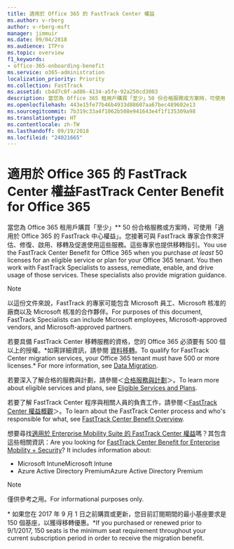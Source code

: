 ```yaml
---
title: 適用於 Office 365 的 FastTrack Center 權益
ms.author: v-rberg
author: v-rberg-msft
manager: jimmuir
ms.date: 09/04/2018
ms.audience: ITPro
ms.topic: overview
f1_keywords:
- office-365-onboarding-benefit
ms.service: o365-administration
localization_priority: Priority
ms.collection: FastTrack
ms.assetid: cb4d7c0f-ad86-4134-a5fe-92a250cd3003
description: 當您為 Office 365 租用戶購買「至少」50 份合格服務或方案時，可使用「適用於 Office 365 的 FastTrack 中心權益」。您接著可與 FastTrack 專家合作來評估、修復、啟用、移轉及促進使用這些服務。這些專家也提供移轉指引。
ms.openlocfilehash: 443e15fe77b46b4933d88607aa67bec489602e13
ms.sourcegitcommit: 7b319c33a4f1062b508e941643e4f1f135309a98
ms.translationtype: HT
ms.contentlocale: zh-TW
ms.lasthandoff: 09/19/2018
ms.locfileid: "24021665"
---
```

# <a name="fasttrack-center-benefit-for-office-365"></a><span data-ttu-id="f8d81-105">適用於 Office 365 的 FastTrack Center 權益</span><span class="sxs-lookup"><span data-stu-id="f8d81-105">FastTrack Center Benefit for Office 365</span></span>

<span data-ttu-id="f8d81-p102">當您為 Office 365 租用戶購買「至少」\*\* 50 份合格服務或方案時，可使用「適用於 Office 365 的 FastTrack 中心權益」。您接著可與 FastTrack 專家合作來評估、修復、啟用、移轉及促進使用這些服務。這些專家也提供移轉指引。</span><span class="sxs-lookup"><span data-stu-id="f8d81-p102">You use the FastTrack Center Benefit for Office 365 when you purchase  *at least*  50 licenses for an eligible service or plan for your Office 365 tenant. You then work with FastTrack Specialists to assess, remediate, enable, and drive usage of those services. These specialists also provide migration guidance.</span></span> 
  
> [!NOTE]
> <span data-ttu-id="f8d81-109">以這份文件來說，FastTrack 的專家可能包含 Microsoft 員工、Microsoft 核准的廠商以及 Microsoft 核准的合作夥伴。</span><span class="sxs-lookup"><span data-stu-id="f8d81-109">For purposes of this document, FastTrack Specialists can include Microsoft employees, Microsoft-approved vendors, and Microsoft-approved partners.</span></span> 
  
<span data-ttu-id="f8d81-110">若要具備 FastTrack Center 移轉服務的資格，您的 Office 365 必須要有 500 個以上的授權。\*如需詳細資訊，請參閱 [資料移轉](data-migration.md)。</span><span class="sxs-lookup"><span data-stu-id="f8d81-110">To qualify for FastTrack Center migration services, your Office 365 tenant must have 500 or more licenses.\* For more information, see [Data Migration](data-migration.md).</span></span>
  
<span data-ttu-id="f8d81-111">若要深入了解合格的服務與計劃，請參閱＜[合格服務與計劃](eligible-services-and-plans.md)＞。</span><span class="sxs-lookup"><span data-stu-id="f8d81-111">To learn more about eligible services and plans, see [Eligible Services and Plans](eligible-services-and-plans.md).</span></span>
  
<span data-ttu-id="f8d81-112">若要了解 FastTrack Center 程序與相關人員的負責工作，請參閱＜[FastTrack Center 權益概觀](fasttrack-benefit-overview.md)＞。</span><span class="sxs-lookup"><span data-stu-id="f8d81-112">To learn about the FastTrack Center process and who's responsible for what, see [FastTrack Center Benefit Overview](fasttrack-benefit-overview.md).</span></span>
  
<span data-ttu-id="f8d81-p103">想要尋找[適用於 Enterprise Mobility Suite 的 FastTrack Center 權益](https://go.microsoft.com/fwlink/?linkid=2005312)嗎？其包含這些相關資訊：</span><span class="sxs-lookup"><span data-stu-id="f8d81-p103">Are you looking for [FastTrack Center Benefit for Enterprise Mobility + Security](https://go.microsoft.com/fwlink/?linkid=2005312)? It includes information about:</span></span>
  
- <span data-ttu-id="f8d81-115">Microsoft Intune</span><span class="sxs-lookup"><span data-stu-id="f8d81-115">Microsoft Intune</span></span>    
- <span data-ttu-id="f8d81-116">Azure Active Directory Premium</span><span class="sxs-lookup"><span data-stu-id="f8d81-116">Azure Active Directory Premium</span></span> 
    
> [!NOTE]
> <span data-ttu-id="f8d81-117">僅供參考之用。</span><span class="sxs-lookup"><span data-stu-id="f8d81-117">For informational purposes only.</span></span> 
  
<span data-ttu-id="f8d81-118">\* 如果您在 2017 年 9 月 1 日之前購買或更新，您目前訂閱期間的最小基座要求是 150 個基座，以獲得移轉優惠。</span><span class="sxs-lookup"><span data-stu-id="f8d81-118">\*If you purchased or renewed prior to 9/1/2017, 150 seats is the minimum seat requirement throughout your current subscription period in order to receive the migration benefit.</span></span>
  

 